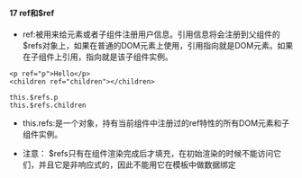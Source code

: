    #### 17 ref和$ref 

   * ref:被用来给元素或者子组件注册用户信息。引用信息将会注册到父组件的$refs对象上，如果在普通的DOM元素上使用，引用指向就是DOM元素。如果在子组件上引用，指向就是该子组件实例。 

   ``` 
   <p ref="p">Hello</p>
   <children ref="children"></children>    

   this.$refs.p
   this.$refs.children
   ``` 
   * this.refs:是一个对象，持有当前组件中注册过的ref特性的所有DOM元素和子组件实例。 

   * 注意： $refs只有在组件渲染完成后才填充，在初始渲染的时候不能访问它们，并且它是非响应式的，因此不能用它在模板中做数据绑定 